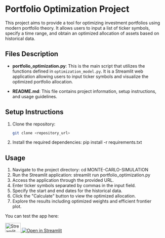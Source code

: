 # Portfolio Optimization Project

This project aims to provide a tool for optimizing investment portfolios using modern portfolio theory. It allows users to input a list of ticker symbols, specify a time range, and obtain an optimized allocation of assets based on historical data.


## Files Description

- **portfolio_optimization.py**: This is the main script that utilizes the functions defined in `optimization_model.py`. It is a Streamlit web application allowing users to input ticker symbols and visualize the optimized portfolio allocation.

- **README.md**: This file contains project information, setup instructions, and usage guidelines.

## Setup Instructions

1. Clone the repository:
   ```bash
   git clone <repository_url>

2. Install the required dependencies:
    pip install -r requirements.txt

## Usage

1. Navigate to the project directory:
    cd MONTE-CARLO-SIMULATION
2. Run the Streamlit application:
    streamlit run portfolio_optimization.py
3. Access the application through the provided URL.
4. Enter ticker symbols separated by commas in the input field.
5. Specify the start and end dates for the historical data.
6. Click the "Calculate" button to view the optimized allocation.
7. Explore the results including optimized weights and efficient frontier plot.

You can test the app here:

<p align="left">
  <a href="optimizeyourportfolio.streamlit.app">
    <img src="streamlitlogo.png" alt="Streamlit Logo" width="50" height="30"/>
    <img src="https://img.shields.io/badge/Open%20in-Streamlit-ff4b4b?style=for-the-badge&logo=streamlit&logoColor=white" alt="Open in Streamlit"/>
  </a>
</p>



